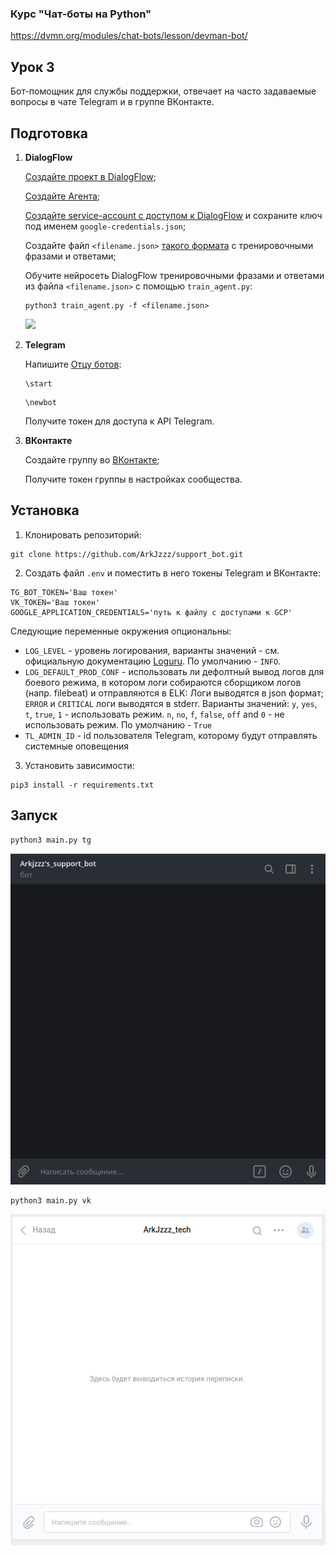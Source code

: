 ### Курс "Чат-боты на Python"
https://dvmn.org/modules/chat-bots/lesson/devman-bot/

## Урок 3
Бот-помощник для службы поддержки, отвечает на часто задаваемые вопросы в чате Telegram и в группе ВКонтакте.

## Подготовка

1. **DialogFlow**

    [Создайте проект в DialogFlow](https://cloud.google.com/dialogflow/docs/quick/setup);

    [Создайте Агента](https://cloud.google.com/dialogflow/docs/quick/build-agent);

    [Создайте service-account с доступом к DialogFlow](https://dialogflow.com/docs/reference/v2-auth-setup) и сохраните ключ под именем ```google-credentials.json```;

    Создайте файл ```<filename.json>``` [такого формата](https://dvmn.org/media/filer_public/a7/db/a7db66c0-1259-4dac-9726-2d1fa9c44f20/questions.json) с тренировочными фразами и ответами;
    
    Обучите нейросеть DialogFlow тренировочными фразами и ответами из файла ```<filename.json>``` с помощью ```train_agent.py```:

    ```
    python3 train_agent.py -f <filename.json>
    ```

    ![](train_agent.png)
    


2. **Telegram**

    Напишите [Отцу ботов](https://telegram.me/BotFather):

    ```
    \start
    ```

    ```
    \newbot
    ```

    Получите токен для доступа к API Telegram.

3. **ВКонтакте**

    Создайте группу во [ВКонтакте](https://vk.com/groups?tab=admin);

    Получите токен группы в настройках сообщества.



## Установка

1. Клонировать репозиторий:
```
git clone https://github.com/ArkJzzz/support_bot.git
```

2. Создать файл ```.env``` и поместить в него токены Telegram и ВКонтакте:
```
TG_BOT_TOKEN='Ваш токен'
VK_TOKEN='Ваш токен'
GOOGLE_APPLICATION_CREDENTIALS='путь к файлу с доступами к GCP'
```
Следующие переменные окружения опциональны:
- `LOG_LEVEL` - уровень логирования, варианты значений - см. официальную документацию [Loguru](https://loguru.readthedocs.io/en/stable/api/logger.html). По умолчанию - `INFO`.  
- `LOG_DEFAULT_PROD_CONF` - использовать ли дефолтный вывод логов для боевого режима, в котором логи собираются сборщиком логов (напр. filebeat) и отправляются в ELK: Логи выводятся в json формат; `ERROR` и `CRITICAL` логи выводятся в stderr.
Варианты значений: `y`, `yes`, `t`, `true`, `1` - использовать режим. `n`, `no`, `f`, `false`, `off` and `0` - не использовать режим. По умолчанию - `True` 
- `TL_ADMIN_ID` - id пользователя Telegram, которому будут отправлять системные оповещения
3. Установить зависимости:
```
pip3 install -r requirements.txt
```

## Запуск
```
python3 main.py tg
```
![](resources/bot-tg.gif)


```
python3 main.py vk
```
![](resources/bot-vk.gif)


